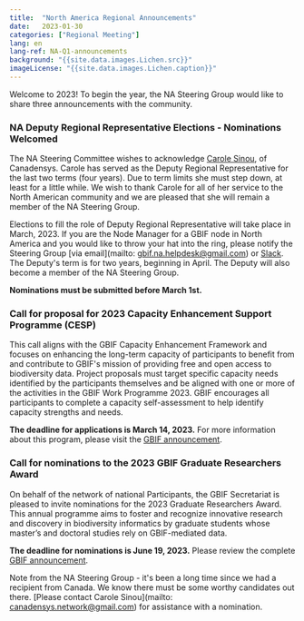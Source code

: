```yaml
---
title:  "North America Regional Announcements"
date:   2023-01-30
categories: ["Regional Meeting"]
lang: en
lang-ref: NA-Q1-announcements
background: "{{site.data.images.Lichen.src}}"
imageLicense: "{{site.data.images.Lichen.caption}}"
---
```


Welcome to 2023! To begin the year, the NA Steering Group would like to share three announcements with the community.

### NA Deputy Regional Representative Elections - Nominations Welcomed

The NA Steering Committee wishes to acknowledge [Carole Sinou](https://www.gbif.org/contact-us/directory?personId=3917), of Canadensys. Carole has served as the Deputy Regional Representative for the last two terms (four years). Due to term limits she must step down, at least for a little while. We wish to thank Carole for all of her service to the North American community and we are pleased that she will remain a member of the NA Steering Group.

Elections to fill the role of Deputy Regional Representative will take place in March, 2023. If you are the Node Manager for a GBIF node in North America and you would like to throw your hat into the ring, please notify the Steering Group [via email](mailto: gbif.na.helpdesk@gmail.com) or [Slack](https://gbif-north-america.slack.com/join/shared_invite/zt-1duj62qwm-PoKZBpZGPX8ZREHkNRqoDw#/shared-invite/email). The Deputy's term is for two years, beginning in April. The Deputy will also become a member of the NA Steering Group.

**Nominations must be submitted before March 1st.**

### Call for proposal for 2023 Capacity Enhancement Support Programme (CESP)

This call aligns with the GBIF Capacity Enhancement Framework and focuses on enhancing the long-term capacity of participants to benefit from and contribute to GBIF's mission of providing free and open access to biodiversity data. Project proposals must target specific capacity needs identified by the participants themselves and be aligned with one or more of the activities in the GBIF Work Programme 2023. GBIF encourages all participants to complete a capacity self-assessment to help identify capacity strengths and needs.

**The deadline for applications is March 14, 2023.** For more information about this program, please visit the [GBIF announcement](https://www.gbif.org/news/54zD9vqmCpyL9dqd24Zd0z/call-for-proposals-for-2023-capacity-enhancement-support-programme-cesp).

### Call for nominations to the 2023 GBIF Graduate Researchers Award

On behalf of the network of national Participants, the GBIF Secretariat is pleased to invite nominations for the 2023 Graduate Researchers Award. This annual programme aims to foster and recognize innovative research and discovery in biodiversity informatics by graduate students whose master’s and doctoral studies rely on GBIF-mediated data.

**The deadline for nominations is June 19, 2023.** Please review the complete [GBIF announcement](https://www.gbif.org/news/6gyLOum00YsYc4OtVGK33Y/call-for-nominations-to-the-2023-gbif-graduate-researchers-award).

Note from the NA Steering Group - it's been a long time since we had a recipient from Canada. We know there must be some worthy candidates out there. [Please contact Carole Sinou](mailto: canadensys.network@gmail.com) for assistance with a nomination.
